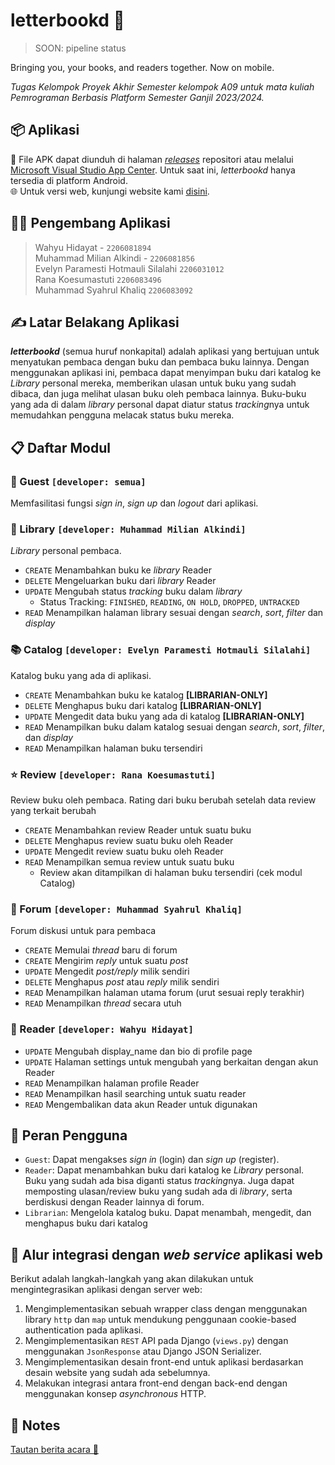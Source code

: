 # letterbookd 📖

> SOON: pipeline status

Bringing you, your books, and readers together. Now on mobile.

*Tugas Kelompok Proyek Akhir Semester kelompok A09 untuk mata kuliah Pemrograman Berbasis Platform Semester Ganjil 2023/2024.*

## 📦 Aplikasi

📱 File APK dapat diunduh di halaman *[releases](https://github.com/letterbookd/letterbookd-mobile/releases)* repositori atau melalui [Microsoft Visual Studio App Center](...).
Untuk saat ini, *letterbookd* hanya tersedia di platform Android.  
🌐 Untuk versi web, kunjungi website kami [disini](https://letterbookd-a09-tk.pbp.cs.ui.ac.id).

## 🧑‍💻 Pengembang Aplikasi

> Wahyu Hidayat - `2206081894`  
> Muhammad Milian Alkindi - `2206081856`  
> Evelyn Paramesti Hotmauli Silalahi `2206031012`  
> Rana Koesumastuti `2206083496`  
> Muhammad Syahrul Khaliq `2206083092`  

## ✍️ Latar Belakang Aplikasi

***letterbookd*** (semua huruf nonkapital) adalah aplikasi yang bertujuan untuk menyatukan pembaca dengan buku dan pembaca buku lainnya.
Dengan menggunakan aplikasi ini, pembaca dapat menyimpan buku dari katalog ke *Library* personal mereka, memberikan ulasan
untuk buku yang sudah dibaca, dan juga melihat ulasan buku oleh pembaca lainnya.
Buku-buku yang ada di dalam *library* personal dapat diatur status *tracking*nya untuk memudahkan pengguna melacak status buku mereka.

## 📋 Daftar Modul

### 🥸 Guest `[developer: semua]`

Memfasilitasi fungsi *sign in*, *sign up* dan *logout* dari aplikasi.

### 📖 Library `[developer: Muhammad Milian Alkindi]`

*Library* personal pembaca.

- `CREATE` Menambahkan buku ke *library* Reader
- `DELETE` Mengeluarkan buku dari *library* Reader
- `UPDATE` Mengubah status *tracking* buku dalam *library*
  - Status Tracking: `FINISHED`, `READING`, `ON HOLD`, `DROPPED`, `UNTRACKED`
- `READ` Menampilkan halaman library sesuai dengan *search*, *sort*, *filter* dan *display*

### 📚 Catalog `[developer: Evelyn Paramesti Hotmauli Silalahi]`

Katalog buku yang ada di aplikasi.

- `CREATE` Menambahkan buku ke katalog **\[LIBRARIAN-ONLY\]**
- `DELETE` Menghapus buku dari katalog **\[LIBRARIAN-ONLY\]**
- `UPDATE` Mengedit data buku yang ada di katalog **\[LIBRARIAN-ONLY\]**
- `READ` Menampilkan buku dalam katalog sesuai dengan *search*, *sort*, *filter*, dan *display*
- `READ` Menampilkan halaman buku tersendiri

### ⭐ Review `[developer: Rana Koesumastuti]`

Review buku oleh pembaca. Rating dari buku berubah setelah data review yang terkait berubah

- `CREATE` Menambahkan review Reader untuk suatu buku
- `DELETE` Menghapus review suatu buku oleh Reader
- `UPDATE` Mengedit review suatu buku oleh Reader
- `READ` Menampilkan semua review untuk suatu buku
  - Review akan ditampilkan di halaman buku tersendiri (cek modul Catalog)

### 💬 Forum `[developer: Muhammad Syahrul Khaliq]`

Forum diskusi untuk para pembaca

- `CREATE` Memulai *thread* baru di forum
- `CREATE` Mengirim *reply* untuk suatu *post*
- `UPDATE` Mengedit *post/reply* milik sendiri
- `DELETE` Menghapus *post* atau *reply* milik sendiri
- `READ` Menampilkan halaman utama forum (urut sesuai reply terakhir)
- `READ` Menampilkan *thread* secara utuh

### 🧑 Reader `[developer: Wahyu Hidayat]`

- `UPDATE` Mengubah display_name dan bio di profile page
- `UPDATE` Halaman settings untuk mengubah yang berkaitan dengan akun Reader
- `READ` Menampilkan halaman profile Reader
- `READ` Menampilkan hasil searching untuk suatu reader
- `READ` Mengembalikan data akun Reader untuk digunakan

## 👤 Peran Pengguna

- `Guest`: Dapat mengakses *sign in* (login) dan *sign up* (register).
- `Reader`: Dapat menambahkan buku dari katalog ke *Library* personal. Buku yang sudah ada bisa diganti status *tracking*nya. Juga dapat memposting ulasan/review buku yang sudah ada di *library*, serta berdiskusi dengan Reader lainnya di forum.
- `Librarian`: Mengelola katalog buku. Dapat menambah, mengedit, dan menghapus buku dari katalog

## 🔗 Alur integrasi dengan *web service* aplikasi web

Berikut adalah langkah-langkah yang akan dilakukan untuk mengintegrasikan aplikasi dengan server web:

1. Mengimplementasikan sebuah wrapper class dengan menggunakan library `http` dan `map` untuk mendukung penggunaan cookie-based authentication pada aplikasi.
2. Mengimplementasikan `REST` API pada Django (`views.py`) dengan menggunakan `JsonResponse` atau Django JSON Serializer.
3. Mengimplementasikan desain front-end untuk aplikasi berdasarkan desain website yang sudah ada sebelumnya.
4. Melakukan integrasi antara front-end dengan back-end dengan menggunakan konsep *asynchronous* HTTP.

## 📝 Notes

[Tautan berita acara 🔗](https://docs.google.com/spreadsheets/d/1UNGaPaQ8nQ7zmio4M-HZPhDgXyd9DHPIPtkiBV2v9Vc/view?usp=sharing)
